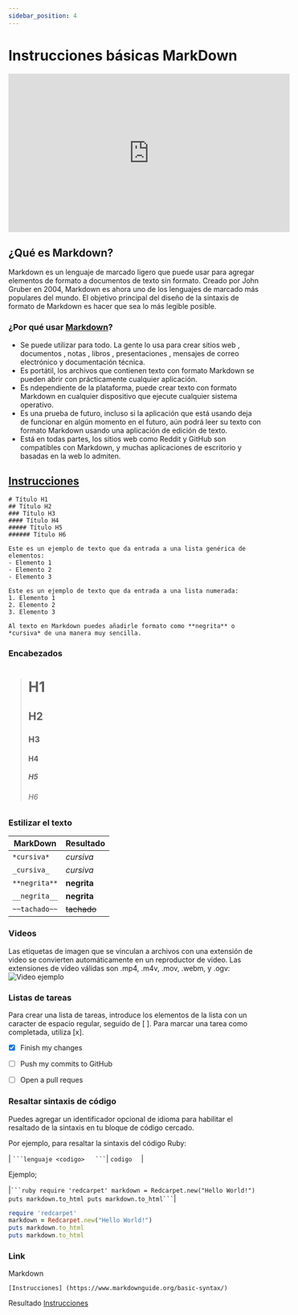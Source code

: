 ```yaml
---
sidebar_position: 4
---
```


#  Instrucciones básicas MarkDown

<iframe width="560" height="315" src="https://www.youtube.com/embed/A8RO21ZYrMA" title="YouTube video player" frameBorder="0" allow="accelerometer; autoplay; clipboard-write; encrypted-media; gyroscope; picture-in-picture" allowFullScreen></iframe>

##  ¿Qué es Markdown?
Markdown es un lenguaje de marcado ligero que puede usar para agregar elementos de formato a documentos de texto sin formato. Creado por John Gruber en 2004, Markdown es ahora uno de los lenguajes de marcado más populares del mundo.
El objetivo principal del diseño de la sintaxis de formato de Markdown es hacer que sea lo más legible posible.

### ¿Por qué usar [Markdown](https://www.markdownguide.org/getting-started/)?
- Se puede utilizar para todo. La gente lo usa para crear sitios web , documentos , notas , libros , presentaciones , mensajes de correo electrónico y documentación técnica.
- Es portátil, los archivos que contienen texto con formato Markdown se pueden abrir con prácticamente cualquier aplicación. 
- Es ndependiente de la plataforma, puede crear texto con formato Markdown en cualquier dispositivo que ejecute cualquier sistema operativo.
- Es una prueba de futuro, incluso si la aplicación que está usando deja de funcionar en algún momento en el futuro, aún podrá leer su texto con formato Markdown usando una aplicación de edición de texto. 
- Está en todas partes, los sitios web como Reddit y GitHub son compatibles con Markdown, y muchas aplicaciones de escritorio y basadas en la web lo admiten.

## [Instrucciones](https://www.markdownguide.org/basic-syntax/)

~~~
# Título H1
## Título H2
### Título H3
#### Título H4
##### Título H5
###### Título H6

Este es un ejemplo de texto que da entrada a una lista genérica de elementos:
- Elemento 1
- Elemento 2
- Elemento 3

Este es un ejemplo de texto que da entrada a una lista numerada:
1. Elemento 1
2. Elemento 2
3. Elemento 3

Al texto en Markdown puedes añadirle formato como **negrita** o *cursiva* de una manera muy sencilla. 
~~~

### Encabezados
># H1
>## H2
>### H3
>#### H4
>##### H5
>###### H6

### Estilizar el texto

|   MarkDown   | Resultado    |
| ----------   | ----------   |
| `*cursiva*`  | *cursiva*    |
| `_cursiva_`  | _cursiva_    |
| `**negrita**`| **negrita**  |
| `__negrita__`| __negrita__  |
| `~~tachado~~`| ~~tachado~~  |
 
### Videos

Las etiquetas de imagen que se vinculan a archivos con una extensión de video se convierten automáticamente en un reproductor de video. Las extensiones de vídeo válidas son .mp4, .m4v, .mov, .webm, y .ogv:
![Video ejemplo](https://youtu.be/oxaH9CFpeEE)

### Listas de tareas

Para crear una lista de tareas, introduce los elementos de la lista con un caracter de espacio regular, seguido de [ ]. Para marcar una tarea como completada, utiliza [x].
- [x] Finish my changes
- [ ] Push my commits to GitHub
- [ ] Open a pull reques


### Resaltar sintaxis de código
Puedes agregar un identificador opcional de idioma para habilitar el resaltado de la sintaxis en tu bloque de código cercado.

Por ejemplo, para resaltar la sintaxis del código Ruby:

| ` ```lenguaje <codigo>   ``` `|  ```codigo  ```  |

Ejemplo;

|` ```ruby
require 'redcarpet'
markdown = Redcarpet.new("Hello World!")
puts markdown.to_html
puts markdown.to_html``` `|

 ```ruby
require 'redcarpet'
markdown = Redcarpet.new("Hello World!")
puts markdown.to_html
puts markdown.to_html
```

### Link
Markdown 
~~~
[Instrucciones] (https://www.markdownguide.org/basic-syntax/)
~~~
Resultado
[Instrucciones](https://www.markdownguide.org/basic-syntax/)
